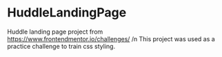 # HuddleLandingPage
Huddle landing page project from https://www.frontendmentor.io/challenges/
/n This project was used as a practice challenge to train css styling.
